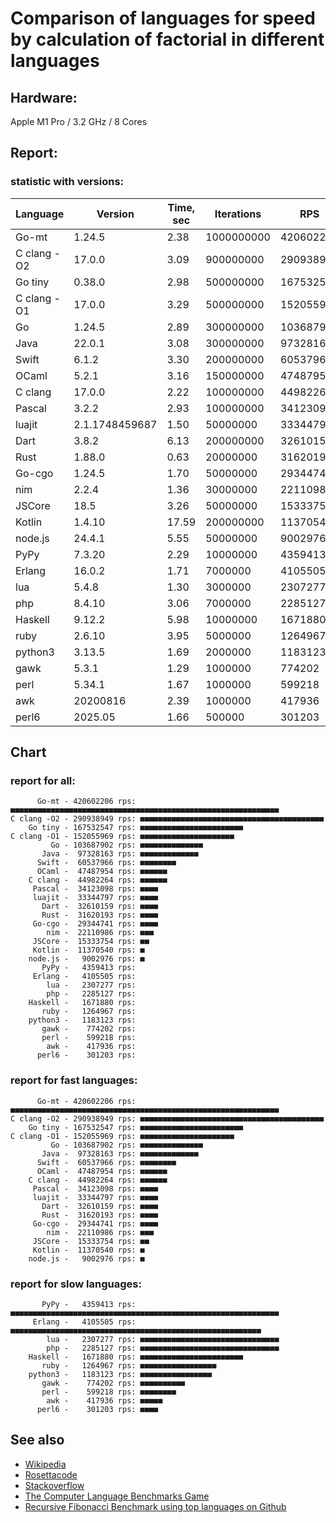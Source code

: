 Comparison of languages for speed by calculation of factorial in different languages
====================================================================================

Hardware:
---------
Apple M1 Pro / 3.2 GHz / 8 Cores


Report:
-------

### statistic with versions:

| Language    | Version        | Time, sec | Iterations | RPS       |
|-------------|----------------|-----------|------------|-----------|
|       Go-mt |         1.24.5 |      2.38 | 1000000000 | 420602206 |
| C clang -O2 |         17.0.0 |      3.09 |  900000000 | 290938949 |
|     Go tiny |         0.38.0 |      2.98 |  500000000 | 167532547 |
| C clang -O1 |         17.0.0 |      3.29 |  500000000 | 152055969 |
|          Go |         1.24.5 |      2.89 |  300000000 | 103687902 |
|        Java |         22.0.1 |      3.08 |  300000000 |  97328163 |
|       Swift |          6.1.2 |      3.30 |  200000000 |  60537966 |
|       OCaml |          5.2.1 |      3.16 |  150000000 |  47487954 |
|     C clang |         17.0.0 |      2.22 |  100000000 |  44982264 |
|      Pascal |          3.2.2 |      2.93 |  100000000 |  34123098 |
|      luajit | 2.1.1748459687 |      1.50 |   50000000 |  33344797 |
|        Dart |          3.8.2 |      6.13 |  200000000 |  32610159 |
|        Rust |         1.88.0 |      0.63 |   20000000 |  31620193 |
|      Go-cgo |         1.24.5 |      1.70 |   50000000 |  29344741 |
|         nim |          2.2.4 |      1.36 |   30000000 |  22110986 |
|      JSCore |           18.5 |      3.26 |   50000000 |  15333754 |
|      Kotlin |         1.4.10 |     17.59 |  200000000 |  11370540 |
|     node.js |         24.4.1 |      5.55 |   50000000 |   9002976 |
|        PyPy |         7.3.20 |      2.29 |   10000000 |   4359413 |
|      Erlang |         16.0.2 |      1.71 |    7000000 |   4105505 |
|         lua |          5.4.8 |      1.30 |    3000000 |   2307277 |
|         php |         8.4.10 |      3.06 |    7000000 |   2285127 |
|     Haskell |         9.12.2 |      5.98 |   10000000 |   1671880 |
|        ruby |         2.6.10 |      3.95 |    5000000 |   1264967 |
|     python3 |         3.13.5 |      1.69 |    2000000 |   1183123 |
|        gawk |          5.3.1 |      1.29 |    1000000 |    774202 |
|        perl |         5.34.1 |      1.67 |    1000000 |    599218 |
|         awk |       20200816 |      2.39 |    1000000 |    417936 |
|       perl6 |        2025.05 |      1.66 |     500000 |    301203 |

## Chart

### report for all:

          Go-mt - 420602206 rps: ■■■■■■■■■■■■■■■■■■■■■■■■■■■■■■■■■■■■■■■■■■■■■■■■■■■■■■■■■■■■
    C clang -O2 - 290938949 rps: ■■■■■■■■■■■■■■■■■■■■■■■■■■■■■■■■■■■■■■■■■
        Go tiny - 167532547 rps: ■■■■■■■■■■■■■■■■■■■■■■■
    C clang -O1 - 152055969 rps: ■■■■■■■■■■■■■■■■■■■■■
             Go - 103687902 rps: ■■■■■■■■■■■■■■
           Java -  97328163 rps: ■■■■■■■■■■■■■
          Swift -  60537966 rps: ■■■■■■■■
          OCaml -  47487954 rps: ■■■■■■
        C clang -  44982264 rps: ■■■■■■
         Pascal -  34123098 rps: ■■■■
         luajit -  33344797 rps: ■■■■
           Dart -  32610159 rps: ■■■■
           Rust -  31620193 rps: ■■■■
         Go-cgo -  29344741 rps: ■■■■
            nim -  22110986 rps: ■■■
         JSCore -  15333754 rps: ■■
         Kotlin -  11370540 rps: ■
        node.js -   9002976 rps: ■
           PyPy -   4359413 rps: 
         Erlang -   4105505 rps: 
            lua -   2307277 rps: 
            php -   2285127 rps: 
        Haskell -   1671880 rps: 
           ruby -   1264967 rps: 
        python3 -   1183123 rps: 
           gawk -    774202 rps: 
           perl -    599218 rps: 
            awk -    417936 rps: 
          perl6 -    301203 rps: 

### report for fast languages:

          Go-mt - 420602206 rps: ■■■■■■■■■■■■■■■■■■■■■■■■■■■■■■■■■■■■■■■■■■■■■■■■■■■■■■■■■■■■
    C clang -O2 - 290938949 rps: ■■■■■■■■■■■■■■■■■■■■■■■■■■■■■■■■■■■■■■■■■
        Go tiny - 167532547 rps: ■■■■■■■■■■■■■■■■■■■■■■■
    C clang -O1 - 152055969 rps: ■■■■■■■■■■■■■■■■■■■■■
             Go - 103687902 rps: ■■■■■■■■■■■■■■
           Java -  97328163 rps: ■■■■■■■■■■■■■
          Swift -  60537966 rps: ■■■■■■■■
          OCaml -  47487954 rps: ■■■■■■
        C clang -  44982264 rps: ■■■■■■
         Pascal -  34123098 rps: ■■■■
         luajit -  33344797 rps: ■■■■
           Dart -  32610159 rps: ■■■■
           Rust -  31620193 rps: ■■■■
         Go-cgo -  29344741 rps: ■■■■
            nim -  22110986 rps: ■■■
         JSCore -  15333754 rps: ■■
         Kotlin -  11370540 rps: ■
        node.js -   9002976 rps: ■

### report for slow languages:

           PyPy -   4359413 rps: ■■■■■■■■■■■■■■■■■■■■■■■■■■■■■■■■■■■■■■■■■■■■■■■■■■■■■■■■■■■■
         Erlang -   4105505 rps: ■■■■■■■■■■■■■■■■■■■■■■■■■■■■■■■■■■■■■■■■■■■■■■■■■■■■■■■■
            lua -   2307277 rps: ■■■■■■■■■■■■■■■■■■■■■■■■■■■■■■■
            php -   2285127 rps: ■■■■■■■■■■■■■■■■■■■■■■■■■■■■■■■
        Haskell -   1671880 rps: ■■■■■■■■■■■■■■■■■■■■■■■
           ruby -   1264967 rps: ■■■■■■■■■■■■■■■■■
        python3 -   1183123 rps: ■■■■■■■■■■■■■■■■
           gawk -    774202 rps: ■■■■■■■■■■
           perl -    599218 rps: ■■■■■■■■
            awk -    417936 rps: ■■■■■
          perl6 -    301203 rps: ■■■■



See also
--------

  * [Wikipedia](http://en.wikipedia.org/wiki/Factorial)
  * [Rosettacode](http://rosettacode.org/wiki/Factorial)
  * [Stackoverflow](http://stackoverflow.com/questions/23930/factorial-algorithms-in-different-languages)
  * [The Computer Language Benchmarks Game](https://benchmarksgame-team.pages.debian.net/benchmarksgame/index.html)
  * [Recursive Fibonacci Benchmark using top languages on Github](https://github.com/drujensen/fib)

